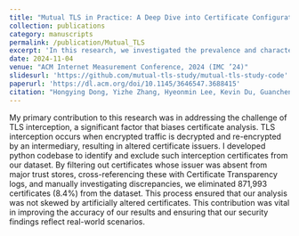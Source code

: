 ```yaml
---
title: "Mutual TLS in Practice: A Deep Dive into Certificate Configurations and Privacy Issues"
collection: publications
category: manuscripts
permalink: /publication/Mutual_TLS
excerpt: 'In this research, we investigated the prevalence and characteristics of mutual TLS connections, including the associated services and patterns of certificate usage. Specifically, by analyzing TLS connection logs collected from a large campus network over 23 months, we identified over 2.2 million unique server certificates and over 3.4 million unique client certificates used in over 1.2 billion mutual TLS connections. Using this data, we examined security concerns, non-standard behaviors in certificate sharing, and the privacy implications of sensitive information found in mutual TLS certificates.'
date: 2024-11-04 
venue: "ACM Internet Measurement Conference, 2024 (IMC ’24)"
slidesurl: 'https://github.com/mutual-tls-study/mutual-tls-study-code'
paperurl: 'https://dl.acm.org/doi/10.1145/3646547.3688415'
citation: "Hongying Dong, Yizhe Zhang, Hyeonmin Lee, Kevin Du, Guancheng Tu, and Yixin Sun. Mutual TLS in Practice: A Deep Dive into Certificate Configurations and Privacy Issues. In Proceedings of the ACM Internet Measurement Conference, 2024 (IMC ’24)."
---
```

My primary contribution to this research was in addressing the challenge of TLS interception, a significant factor that biases certificate analysis. TLS interception occurs when encrypted traffic is decrypted and re-encrypted by an intermediary, resulting in altered certificate issuers. I developed python codebase to identify and exclude such interception certificates from our dataset. By filtering out certificates whose issuer was absent from major trust stores, cross-referencing these with Certificate Transparency logs, and manually investigating discrepancies, we eliminated 871,993 certificates (8.4%) from the dataset. This process ensured that our analysis was not skewed by artificially altered certificates. This contribution was vital in improving the accuracy of our results and ensuring that our security findings reflect real-world scenarios.

